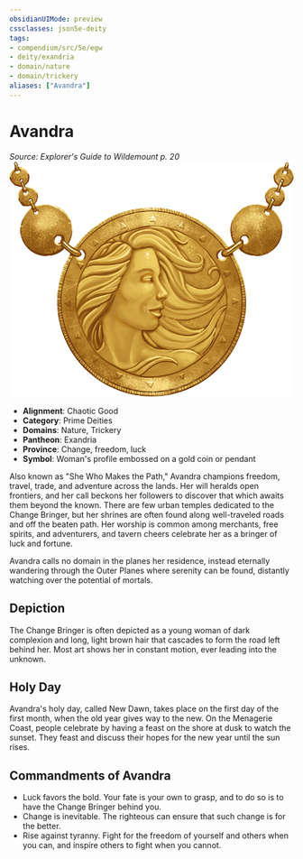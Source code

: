 ```yaml
---
obsidianUIMode: preview
cssclasses: json5e-deity
tags:
- compendium/src/5e/egw
- deity/exandria
- domain/nature
- domain/trickery
aliases: ["Avandra"]
---
```

# Avandra
*Source: Explorer's Guide to Wildemount p. 20* 
![](https://raw.githubusercontent.com/5etools-mirror-3/5etools-img/main/deities/EGW/Symbol%20of%20Avandra.webp#symbol)

- **Alignment**: Chaotic Good
- **Category**: Prime Deities
- **Domains**: Nature, Trickery
- **Pantheon**: Exandria
- **Province**: Change, freedom, luck
- **Symbol**: Woman's profile embossed on a gold coin or pendant

Also known as "She Who Makes the Path," Avandra champions freedom, travel, trade, and adventure across the lands. Her will heralds open frontiers, and her call beckons her followers to discover that which awaits them beyond the known. There are few urban temples dedicated to the Change Bringer, but her shrines are often found along well-traveled roads and off the beaten path. Her worship is common among merchants, free spirits, and adventurers, and tavern cheers celebrate her as a bringer of luck and fortune.

Avandra calls no domain in the planes her residence, instead eternally wandering through the Outer Planes where serenity can be found, distantly watching over the potential of mortals.

## Depiction

The Change Bringer is often depicted as a young woman of dark complexion and long, light brown hair that cascades to form the road left behind her. Most art shows her in constant motion, ever leading into the unknown.

## Holy Day

Avandra's holy day, called New Dawn, takes place on the first day of the first month, when the old year gives way to the new. On the Menagerie Coast, people celebrate by having a feast on the shore at dusk to watch the sunset. They feast and discuss their hopes for the new year until the sun rises.

## Commandments of Avandra

- Luck favors the bold. Your fate is your own to grasp, and to do so is to have the Change Bringer behind you.  
- Change is inevitable. The righteous can ensure that such change is for the better.  
- Rise against tyranny. Fight for the freedom of yourself and others when you can, and inspire others to fight when you cannot.